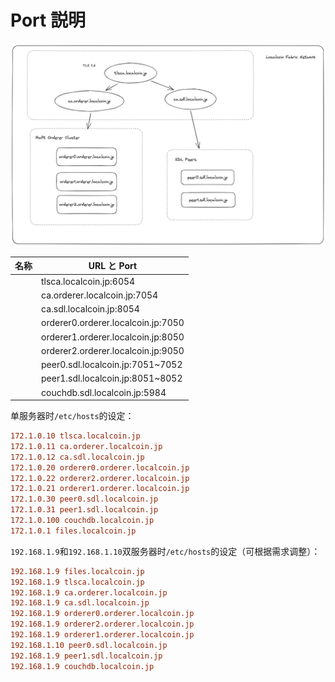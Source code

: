 # Port 説明

![network](./ca-servers.telesoho.png)

| 名称 | URL と Port                        |
| ---- | ---------------------------------- |
|      | tlsca.localcoin.jp:6054            |
|      | ca.orderer.localcoin.jp:7054       |
|      | ca.sdl.localcoin.jp:8054           |
|      | orderer0.orderer.localcoin.jp:7050 |
|      | orderer1.orderer.localcoin.jp:8050 |
|      | orderer2.orderer.localcoin.jp:9050 |
|      | peer0.sdl.localcoin.jp:7051~7052   |
|      | peer1.sdl.localcoin.jp:8051~8052   |
|      | couchdb.sdl.localcoin.jp:5984      |

单服务器时`/etc/hosts`的设定：

```ini
172.1.0.10 tlsca.localcoin.jp
172.1.0.11 ca.orderer.localcoin.jp
172.1.0.12 ca.sdl.localcoin.jp
172.1.0.20 orderer0.orderer.localcoin.jp
172.1.0.22 orderer2.orderer.localcoin.jp
172.1.0.21 orderer1.orderer.localcoin.jp
172.1.0.30 peer0.sdl.localcoin.jp
172.1.0.31 peer1.sdl.localcoin.jp
172.1.0.100 couchdb.localcoin.jp
172.1.0.1 files.localcoin.jp
```

`192.168.1.9`和`192.168.1.10`双服务器时`/etc/hosts`的设定（可根据需求调整）：

```ini
192.168.1.9 files.localcoin.jp
192.168.1.9 tlsca.localcoin.jp
192.168.1.9 ca.orderer.localcoin.jp
192.168.1.9 ca.sdl.localcoin.jp
192.168.1.9 orderer0.orderer.localcoin.jp
192.168.1.9 orderer2.orderer.localcoin.jp
192.168.1.9 orderer1.orderer.localcoin.jp
192.168.1.10 peer0.sdl.localcoin.jp
192.168.1.9 peer1.sdl.localcoin.jp
192.168.1.9 couchdb.localcoin.jp
```
